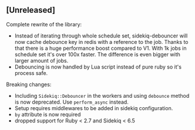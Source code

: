 ## [Unreleased]
Complete rewrite of the library:  
- Instead of iterating through whole schedule set, sidekiq-debouncer will now cache debounce key in redis with a reference to the job.
Thanks to that there is a huge performance boost compared to V1. With 1k jobs in schedule set it's over 100x faster.
The difference is even bigger with larger amount of jobs.
- Debouncing is now handled by Lua script instead of pure ruby so it's process safe.

Breaking changes:
- Including `Sidekiq::Debouncer` in the workers and using `debounce` method is now deprecated. Use `perform_async` instead.
- Setup requires middlewares to be added in sidekiq configuration.
- `by` attribute is now required
- dropped support for Ruby < 2.7 and Sidekiq < 6.5
